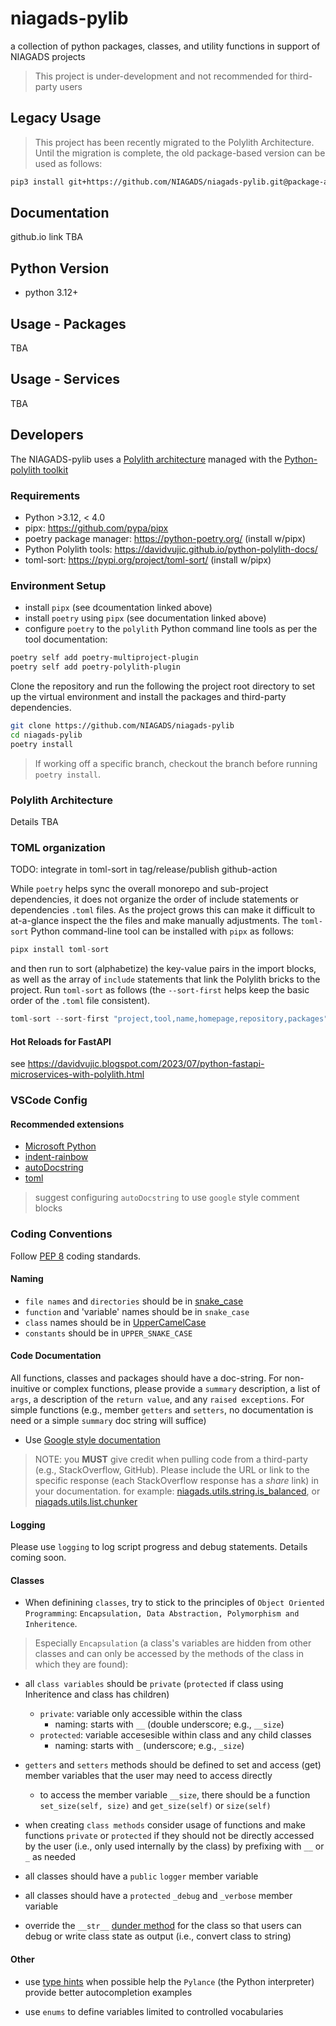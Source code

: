 # niagads-pylib

a collection of python packages, classes, and utility functions in support of NIAGADS projects

> This project is under-development and not recommended for third-party users

## Legacy Usage

> This project has been recently migrated to the Polylith Architecture.  Until the migration is complete, 
> the old package-based version can be used as follows:

```bash
pip3 install git+https://github.com/NIAGADS/niagads-pylib.git@package-architecture
```

## Documentation

github.io link TBA

## Python Version

* python 3.12+

## Usage - Packages

TBA

## Usage - Services

TBA

## Developers

The NIAGADS-pylib uses a [Polylith architecture](https://polylith.gitbook.io/polylith) managed with the [Python-polylith toolkit](https://davidvujic.github.io/python-polylith-docs/)

### Requirements

* Python >3.12, < 4.0
* pipx: <https://github.com/pypa/pipx>
* poetry package manager: <https://python-poetry.org/> (install w/pipx)
* Python Polylith tools: <https://davidvujic.github.io/python-polylith-docs/>
* toml-sort: <https://pypi.org/project/toml-sort/> (install w/pipx)

### Environment Setup

* install `pipx` (see dcoumentation linked above)
* install `poetry` using `pipx` (see documentation linked above)
* configure `poetry` to the `polylith` Python command line tools as per the tool documentation:

```bash
poetry self add poetry-multiproject-plugin
poetry self add poetry-polylith-plugin
```

Clone the repository and run the following the project root directory to set up the virtual environment and install the packages and third-party dependencies.

```bash
git clone https://github.com/NIAGADS/niagads-pylib
cd niagads-pylib
poetry install
```

> If working off a specific branch, checkout the branch before running `poetry install`.

### Polylith Architecture

Details TBA

### TOML organization

TODO: integrate in toml-sort in tag/release/publish github-action

While `poetry` helps sync the overall monorepo and sub-project dependencies, it does not organize the order of include statements or dependencies `.toml` files.  As the project grows this can make it difficult to at-a-glance inspect the the files and make manually adjustments.  The `toml-sort` Python command-line tool can be installed with `pipx` as follows:

```python
pipx install toml-sort
```

and then run to sort (alphabetize) the key-value pairs in the import blocks, as well as the array of `include` statements that link the Polylith bricks to the project.  Run `toml-sort` as follows (the `--sort-first` helps keep the basic order of the `.toml` file consistent).

```python
toml-sort --sort-first "project,tool,name,homepage,repository,packages" pyproject.toml
```

#### Hot Reloads for FastAPI

see <https://davidvujic.blogspot.com/2023/07/python-fastapi-microservices-with-polylith.html>

### VSCode Config

#### Recommended extensions

* [Microsoft Python](https://marketplace.visualstudio.com/items?itemName=ms-python.python)
* [indent-rainbow](https://marketplace.visualstudio.com/items?itemName=oderwat.indent-rainbow)
* [autoDocstring](https://marketplace.visualstudio.com/items?itemName=njpwerner.autodocstring)
* [toml](https://marketplace.visualstudio.com/items?itemName=tamasfe.even-better-toml)

> suggest configuring `autoDocstring` to use `google` style comment blocks

### Coding Conventions

Follow [PEP 8](https://peps.python.org/pep-0008/) coding standards.

#### Naming

* `file names` and `directories` should be in [snake_case](https://www.theserverside.com/definition/Snake-case)
* `function` and 'variable' names should be in `snake_case`
* `class` names should be in [UpperCamelCase](https://www.techtarget.com/whatis/definition/CamelCase#:~:text=CamelCase%20is%20a%20way%20to,humps%20on%20a%20camel%27s%20back.)
* `constants` should be in `UPPER_SNAKE_CASE`

#### Code Documentation

All functions, classes and packages should have a doc-string.  For non-inuitive or complex functions, please provide a `summary` description, a list of `args`, a description of the `return value`, and any `raised exceptions`.  For simple functions (e.g., member `getters` and `setters`, no documentation is need or a simple `summary` doc string will suffice)

* Use [Google style documentation](https://google.github.io/styleguide/pyguide.html#docstrings)

> NOTE: you **MUST** give credit when pulling code from a third-party (e.g., StackOverflow, GitHub).  Please include the URL or link to the specific response (each StackOverflow response has a _share_ link) in your documentation.
> for example: [niagads.utils.string.is_balanced](https://niagads.github.io/niagads-pylib/_modules/niagads/utils/string.html#is_balanced), 
> or [niagads.utils.list.chunker](https://niagads.github.io/niagads-pylib/_modules/niagads/utils/list.html#chunker)

#### Logging

Please use `logging` to log script progress and debug statements. Details coming soon.

#### Classes

* When definining `classes`, try to stick to the principles of `Object Oriented Programming`: `Encapsulation, Data Abstraction, Polymorphism and Inheritence`.  

> Especially `Encapsulation` (a class's variables are hidden from other classes and can only be accessed by the methods of the class in which they are found):

* all `class variables` should be `private` (`protected` if class using Inheritence and class has children) 
  * `private`: variable only accessible within the class
    * naming: starts with `__` (double underscore; e.g., `__size`)
  * `protected`: variable accesesible within class and any child classes
    * naming: starts with `_` (underscore; e.g., `_size`)

* `getters` and `setters` methods should be defined to set and access (get) member variables that the user may need to access directly
  * to access the member variable `__size`, there should be a function `set_size(self, size)` and `get_size(self)` or `size(self)`
  
* when creating `class methods` consider usage of functions and make functions `private` or `protected` if they should not be directly accessed by the user (i.e., only used internally by the class) by prefixing with `__` or `_` as needed

* all classes should have a `public` `logger` member variable
  
* all classes should have a `protected` `_debug` and `_verbose` member variable

* override the `__str__` [dunder method](https://mathspp.com/blog/pydonts/dunder-methods) for the class so that users can debug or write class state as output (i.e., convert class to string)


#### Other

* use [type hints](https://docs.python.org/3/library/typing.html) when possible help the `Pylance` (the Python interpreter) provide better autocompletion examples

* use `enums` to define variables limited to controlled vocabularies
